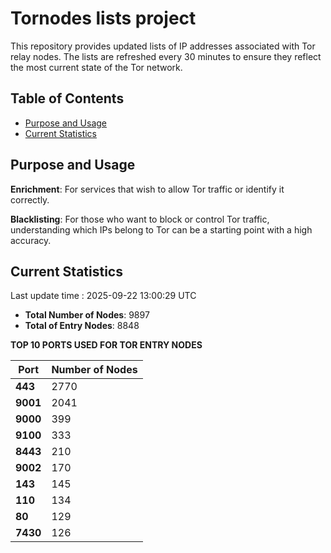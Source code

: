 # Tornodes lists project

This repository provides updated lists of IP addresses associated with Tor relay nodes. The lists are refreshed every 30 minutes to ensure they reflect the most current state of the Tor network.

## Table of Contents

- [Purpose and Usage](#purpose-and-usage)
- [Current Statistics](#current-statistics)


## Purpose and Usage

**Enrichment**: For services that wish to allow Tor traffic or identify it correctly.

**Blacklisting**: For those who want to block or control Tor traffic, understanding which IPs belong to Tor can be a starting point with a high accuracy.

## Current Statistics

Last update time : 2025-09-22 13:00:29 UTC

- **Total Number of Nodes**: 9897
- **Total of Entry Nodes**: 8848

**TOP 10 PORTS USED FOR TOR ENTRY NODES**

| **Port** | **Number of Nodes** |
|------|-----------------|
| **443**   | 2770  |
| **9001**   | 2041  |
| **9000**   | 399  |
| **9100**   | 333  |
| **8443**   | 210  |
| **9002**   | 170  |
| **143**   | 145  |
| **110**   | 134  |
| **80**   | 129  |
| **7430**   | 126  |

